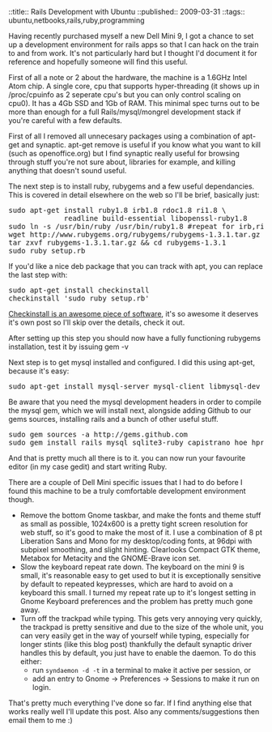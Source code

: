 ::title::       Rails Development with Ubuntu
::published::   2009-03-31
::tags::        ubuntu,netbooks,rails,ruby,programming

Having recently purchased myself a new Dell Mini 9, I got a chance to set up a development environment for rails apps so that I can hack on the train to and from work. It's not particularly hard but I thought I'd document it for reference and hopefully someone will find this useful.

First of all a note or 2 about the hardware, the machine is a 1.6GHz Intel Atom chip. A single core, cpu that supports hyper-threading (it shows up in /proc/cpuinfo as 2 seperate cpu's but you can only control scaling on cpu0). It has a 4Gb SSD and 1Gb of RAM. This minimal spec turns out to be more than enough for a full Rails/mysql/mongrel development stack if you're careful with a few defaults.

First of all I removed all unnecesary packages using a combination of apt-get and synaptic. apt-get remove is useful if you know what you want to kill (such as openoffice.org) but I find synaptic really useful for browsing through stuff you're not sure about, libraries for example, and killing anything that doesn't sound useful.

The next step is to install ruby, rubygems and a few useful dependancies. This is covered in detail elsewhere on the web so I'll be brief, basically just:

<pre>
sudo apt-get install ruby1.8 irb1.8 rdoc1.8 ri1.8 \
             readline build-essential libopenssl-ruby1.8
sudo ln -s /usr/bin/ruby /usr/bin/ruby1.8 #repeat for irb,ri and rdoc
wget http://www.rubygems.org/rubygems/rubygems-1.3.1.tar.gz
tar zxvf rubygems-1.3.1.tar.gz && cd rubygems-1.3.1
sudo ruby setup.rb
</pre>

If you'd like a nice deb package that you can track with apt, you can replace the last step with:

<pre>
sudo apt-get install checkinstall
checkinstall 'sudo ruby setup.rb'
</pre>

[Checkinstall is an awesome piece of software](http://checkinstall.izto.org/), it's so awesome it deserves it's own post so I'll skip over the details, check it out. 

After setting up this step you should now have a fully functioning rubygems installation, test it by issuing gem -v

Next step is to get mysql installed and configured. I did this using apt-get, because it's easy:

<pre>
sudo apt-get install mysql-server mysql-client libmysql-dev
</pre>

Be aware that you need the mysql development headers in order to compile the mysql gem, which we will install next, alongside adding Github to our gems sources, installing rails and a bunch of other useful stuff.

<pre>
sudo gem sources -a http://gems.github.com
sudo gem install rails mysql sqlite3-ruby capistrano hoe hpricot webby RedCloth rake
</pre>

And that is pretty much all there is to it. you can now run your favourite editor (in my case gedit) and start writing Ruby.

There are a couple of Dell Mini specific issues that I had to do before I found this machine to be a truly comfortable development environment though.

* Remove the bottom Gnome taskbar, and make the fonts and theme stuff as small as possible, 1024x600 is a pretty tight screen resolution for web stuff, so it's good to make the most of it. I use a combination of 8 pt Liberation Sans and Mono for my desktop/coding fonts, at 96dpi with subpixel smoothing, and slight hinting. Clearlooks Compact GTK theme, Metabox for Metacity and the GNOME-Brave icon set.
* Slow the keyboard repeat rate down. The keyboard on the mini 9 is small, it's reasonable easy to get used to but it is exceptionally sensitive by default to repeated keypresses, which are hard to avoid on a keyboard this small. I turned my repeat rate up to it's longest setting in Gnome Keyboard preferences and the problem has pretty much gone away.
* Turn off the trackpad while typing. This gets very annoying very quickly, the trackpad is pretty sensitive and due to the size of the whole unit, you can very easily get in the way of yourself while typing, especially for longer stints (like this blog post) thankfully the default synaptic driver handles this by default, you just have to enable the daemon. To do this either:
  * run <code>syndaemon -d -t</code> in a terminal to make it active per session, or
  * add an entry to Gnome -> Preferences -> Sessions to make it run on login.

That's pretty much everything I've done so far. If I find anything else that works really well I'll update this post. Also any comments/suggestions then email them to me :)
